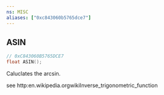 ```yaml
---
ns: MISC
aliases: ["0xc843060b5765dce7"]
---
```

## ASIN

```c
// 0xC843060B5765DCE7
float ASIN();
```

Caluclates the arcsin.

see http:en.wikipedia.orgwikiInverse_trigonometric_function

